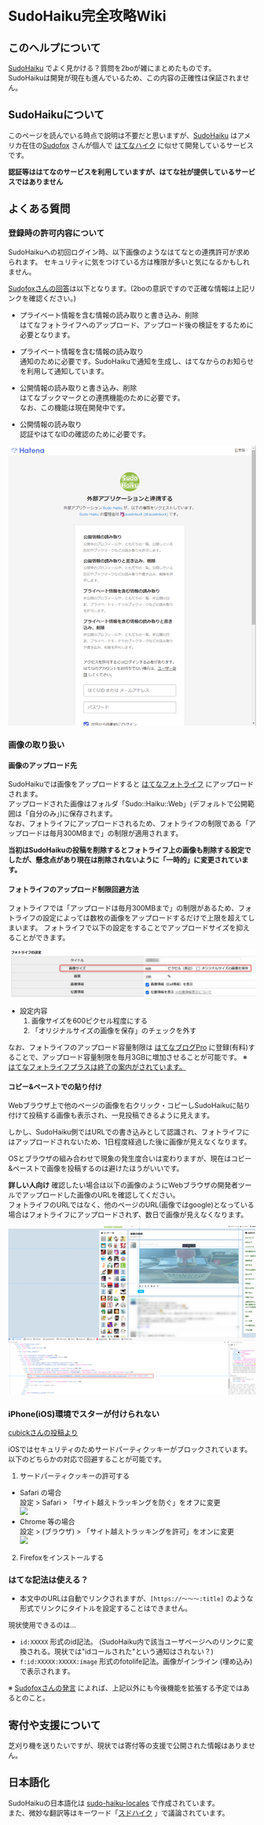 # SudoHaiku完全攻略Wiki
## このヘルプについて
[SudoHaiku](https://h.sudo.ne.jp/) でよく見かける？質問を2boが雑にまとめたものです。  
SudoHaikuは開発が現在も進んでいるため、この内容の正確性は保証されません。


## SudoHaikuについて
このページを読んでいる時点で説明は不要だと思いますが、[SudoHaiku](https://h.sudo.ne.jp/) はアメリカ在住の[Sudofox](https://profile.hatena.ne.jp/austinburk/) さんが個人で
[はてなハイク](http://h.hatena.ne.jp/) に似せて開発しているサービスです。

**認証等ははてなのサービスを利用していますが、はてな社が提供しているサービスではありません**

## よくある質問
### 登録時の許可内容について

SudoHaikuへの初回ログイン時、以下画像のようなはてなとの連携許可が求められます。
セキュリティに気をつけている方は権限が多いと気になるかもしれません。

[Sudofoxさんの回答](https://h.sudo.ne.jp/austinburk/entry/291966505422295040)は以下となります。(2boの意訳ですので正確な情報は上記リンクを確認ください。)

- プライベート情報を含む情報の読み取りと書き込み、削除  
  はてなフォトライフへのアップロード、アップロード後の検証をするために必要となります。

- プライベート情報を含む情報の読み取り  
  通知のために必要です。SudoHaikuで通知を生成し、はてなからのお知らせを利用して通知しています。

- 公開情報の読み取りと書き込み、削除  
  はてなブックマークとの連携機能のために必要です。  
  なお、この機能は現在開発中です。

- 公開情報の読み取り  
  認証やはてなIDの確認のために必要です。

![はてな連携許可](img/2021-06-20_01.png)

### 画像の取り扱い
#### 画像のアップロード先
SudoHaikuでは画像をアップロードすると [はてなフォトライフ](https://f.hatena.ne.jp/) にアップロードされます。  
アップロードされた画像はフォルダ「Sudo::Haiku::Web」(デフォルトで公開範囲は「自分のみ」)に保存されます。  
なお、フォトライフにアップロードされるため、フォトライフの制限である「アップロードは毎月300MBまで」の制限が適用されます。

**当初はSudoHaikuの投稿を削除するとフォトライフ上の画像も削除する設定でしたが、懸念点があり現在は削除されないように「一時的」に変更されています。**


#### フォトライフのアップロード制限回避方法
フォトライフでは「アップロードは毎月300MBまで」の制限があるため、フォトライフの設定によっては数枚の画像をアップロードするだけで上限を超えてしまいます。
フォトライフで以下の設定をすることでアップロードサイズを抑えることができます。

![フォトライフ設定](img/2021-06-20_02.png)

- 設定内容
    1. 画像サイズを600ピクセル程度にする
    2. 「オリジナルサイズの画像を保存」のチェックを外す

なお、フォトライフのアップロード容量制限は [はてなブログPro](https://hatenablog.com/guide/pro) に登録(有料)することで、アップロード容量制限を毎月3GBに増加させることが可能です。
※ [はてなフォトライフプラスは終了の案内がされています。](https://hatena-announce.hatenastaff.com/entry/2020/12/11/155009)  

#### コピー&ペーストでの貼り付け
Webブラウザ上で他のページの画像を右クリック・コピーしSudoHaikuに貼り付けて投稿する画像も表示され、一見投稿できるように見えます。

しかし、SudoHaiku側ではURLでの書き込みとして認識され、フォトライフにはアップロードされないため、1日程度経過した後に画像が見えなくなります。

OSとブラウザの組み合わせで現象の発生度合いは変わりますが、現在はコピー&ペーストで画像を投稿するのは避けたほうがいいです。

**詳しい人向け**
確認したい場合は以下の画像のようにWebブラウザの開発者ツールでアップロードした画像のURLを確認してください。  
フォトライフのURLではなく、他のページのURL(画像ではgoogle)となっている場合はフォトライフにアップロードされず、数日で画像が見えなくなります。

![画像確認方法](img/2021-06-20_03.png)

### iPhone(iOS)環境でスターが付けられない
[cubickさんの投稿より](https://h.sudo.ne.jp/cubick/entry/293654149302718464)  

iOSではセキュリティのためサードパーティクッキーがブロックされています。  
以下のどちらかの対応で回避することが可能です。  

1. サードパーティクッキーの許可する  
  - Safari の場合  
    設定 > Safari > 「サイト越えトラッキングを防ぐ」をオフに変更  
    [![](http://img.youtube.com/vi/DGgh5TQb5hY/0.jpg)](https://www.youtube.com/watch?v=DGgh5TQb5hY)  
  - Chrome 等の場合  
    設定 > (ブラウザ) > 「サイト越えトラッキングを許可」をオンに変更  
    [![](http://img.youtube.com/vi/sJKalTgkPHw/0.jpg)](https://www.youtube.com/watch?v=sJKalTgkPHw)
2. Firefoxをインストールする

### はてな記法は使える？

- 本文中のURLは自動でリンクされますが、`[https://～～～:title]` のような形式でリンクにタイトルを設定することはできません。

現状使用できるのは…

- `id:XXXXX` 形式のid記法。 (SudoHaiku内で該当ユーザページへのリンクに変換される。現状では"idコールされた"という通知はされない？)
- `f:id:XXXXX:XXXXX:image` 形式のfotolife記法。画像がインライン (埋め込み) で表示されます。

※ [Sudofoxさんの発言](https://h.sudo.ne.jp/austinburk/entry/294289313666043904) によれば、上記以外にも今後機能を拡張する予定ではあるとのこと。

## 寄付や支援について
芝刈り機を送りたいですが、現状では寄付等の支援で公開された情報はありません。


## 日本語化
SudoHaikuの日本語化は [sudo-haiku-locales](https://github.com/sudofox/sudo-haiku-locales) で作成されています。  
また、微妙な翻訳等はキーワード「[スドハイク](https://h.sudo.ne.jp/keyword/291501547806920704) 」で議論されています。

